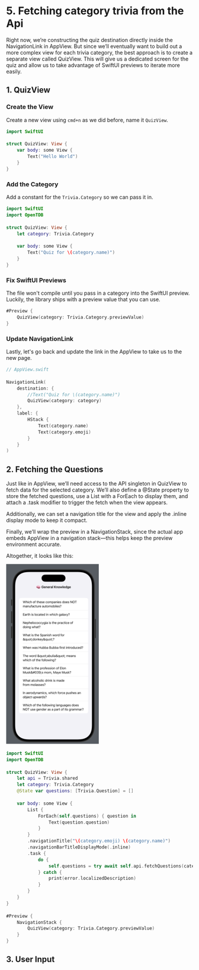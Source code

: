 # 5. Fetching category trivia from the Api

Right now, we’re constructing the quiz destination directly inside the NavigationLink in AppView. But since we’ll eventually want to build out a more complex view for each trivia category, the best approach is to create a separate view called QuizView. This will give us a dedicated screen for the quiz and allow us to take advantage of SwiftUI previews to iterate more easily.

## 1. QuizView

### Create the View

Create a new view using `cmd+n` as we did before, name it `QuizView`.

```swift
import SwiftUI

struct QuizView: View {
    var body: some View {
        Text("Hello World")
    }
}
```

### Add the Category

Add a constant for the `Trivia.Category` so we can pass it in.

```swift
import SwiftUI
import OpenTDB 

struct QuizView: View {
    let category: Trivia.Category
    
    var body: some View {
        Text("Quiz for \(category.name)")
    }
}
```

### Fix SwiftUI Previews

The file won't compile until you pass in a category into the SwiftUI preview. Luckily, the library ships with a preview value that you can use.

```swift
#Preview {
    QuizView(category: Trivia.Category.previewValue)
}
```

### Update NavigationLink

Lastly, let's go back and update the link in the AppView to take us to the new page.

```swift
// AppView.swift

NavigationLink(
    destination: {
        //Text("Quiz for \(category.name)")
        QuizView(category: category)
    },
    label: {
        HStack {
            Text(category.name)
            Text(category.emoji)
        }
    }
)
```

## 2. Fetching the Questions

Just like in AppView, we’ll need access to the API singleton in QuizView to fetch data for the selected category. We’ll also define a @State property to store the fetched questions, use a List with a ForEach to display them, and attach a .task modifier to trigger the fetch when the view appears.

Additionally, we can set a navigation title for the view and apply the .inline display mode to keep it compact.

Finally, we’ll wrap the preview in a NavigationStack, since the actual app embeds AppView in a navigation stack—this helps keep the preview environment accurate.

Altogether, it looks like this:

<img width=250 src="./Image/swift_19.png">

```swift
import SwiftUI
import OpenTDB

struct QuizView: View {
    let api = Trivia.shared
    let category: Trivia.Category
    @State var questions: [Trivia.Question] = []
    
    var body: some View {
        List {
            ForEach(self.questions) { question in
                Text(question.question)
            }
        }
        .navigationTitle("\(category.emoji) \(category.name)")
        .navigationBarTitleDisplayMode(.inline)
        .task {
            do {
                self.questions = try await self.api.fetchQuestions(categoryId: self.category.id).results
            } catch {
                print(error.localizedDescription)
            }
        }
    }
}

#Preview {
    NavigationStack {
        QuizView(category: Trivia.Category.previewValue)
    }
}
```

## 3. User Input

